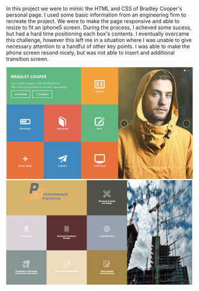 In this project we were to mimic the HTML and CSS of Bradley Cooper's personal page.  I used some basic information from an engineering firm to recreate the project.  We were to make the page responsive and able to resize to fit an iphone5 screen. During the process, I acheved some sucess, but had a hard time positioning each box's contents.  I eventually overcame this challenge, however this left me in a situation where I was unable to give necessary attention to a handful of other key points. I was able to make the phone screen resond nicely, but was not able to insert and additional transition screen.


![My comp](baseline-static-comp.png)
![My comp](austin-static-comp-1.png)
